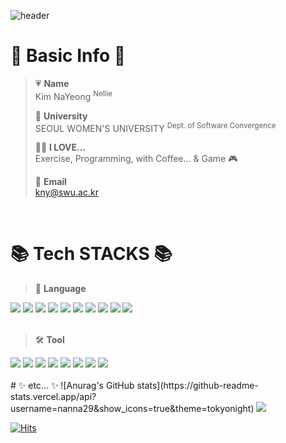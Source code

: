 ![header](https://capsule-render.vercel.app/api?type=waving&color=auto&height=300&section=header&text=Hello!%20I'm%20nanna29&fontSize=70&fontColor=ffffff)

# 🔎 Basic Info 🔎
  > :heartpulse: **Name**  
  > Kim NaYeong <sup>Nellie</sup>   
  >    
  > 🏫  **University**  
  > SEOUL WOMEN'S UNIVERSITY <sup>Dept. of Software Convergence</sup>   
  >      
  > 🙆‍♀️ **I LOVE...**   
  > Exercise, Programming, with Coffee... & Game 🎮
  > 
  > 💌 **Email**   
  > kny@swu.ac.kr
<br>
  
# 📚 Tech STACKS 📚
> 📕 **Language**
<div>
  <img src="https://img.shields.io/badge/Java-007396?style=flat&logo=java&logoColor=white">
  <img src="https://img.shields.io/badge/C++-00599C?style=flat&logo=c%2B%2B&logoColor=white">
  <img src="https://img.shields.io/badge/C%23-000000?style=flat&logo=c%2B%2B&logoColor=white">
  <img src="https://img.shields.io/badge/Python-3776ABstyle=flat&logo=python&logoColor=white">
  <img src="https://img.shields.io/badge/Html5-E34F26?style=flat&logo=html5&logoColor=white">
  <img src="https://img.shields.io/badge/Css-1572B6?style=flat&logo=css3&logoColor=white">
  <img src="https://img.shields.io/badge/Javascript-F7DF1E?style=flat&logo=javascript&logoColor=white">
  <img src="https://img.shields.io/badge/React-61DAFB?style=flat&logo=React&logoColor=white">
  <img src="https://img.shields.io/badge/Xaml-0C54C2?style=flat&logo=xaml&logoColor=white">
  <img src="https://img.shields.io/badge/Spring Boot-6DB33F?style=flat&logo=Spring Boot&logoColor=white">
</div>
<br>

> 🛠 **Tool**
<div>
  <img src="https://img.shields.io/badge/Visual Studio-5C2D91?style=flat&logo=visualstudio&logoColor=white">
  <img src="https://img.shields.io/badge/Visual Studio Code-007ACC?style=flat&logo=visualstudiocode&logoColor=white">
  <img src="https://img.shields.io/badge/Eclipse-2C2255?style=flat&logo=eclipseide&logoColor=white">
  <img src="https://img.shields.io/badge/GitHub-181717?style=flat&logo=github&logoColor=white">
  <img src="https://img.shields.io/badge/GitLab-FC6D26?style=flat&logo=gitlab&logoColor=white">
  <img src="https://img.shields.io/badge/Notion-000000?style=flat&logo=notion&logoColor=white">
  <img src="https://img.shields.io/badge/.NET-512BD4?style=flat&logo=dotnet&logoColor=white">
  <img src="https://img.shields.io/badge/IntelliJ IDEA-000000?style=flat&logo=IntelliJ IDEA&logoColor=white">
</div>
<br>
# ✨ etc... ✨
![Anurag's GitHub stats](https://github-readme-stats.vercel.app/api?username=nanna29&show_icons=true&theme=tokyonight)

<img src="https://github-readme-stats.vercel.app/api/top-langs/?username=nanna29&layout=compact&theme=tokyonight">

[![Hits](https://hits.seeyoufarm.com/api/count/incr/badge.svg?url=https%3A%2F%2Fgithub.com%2Fnanna29&count_bg=%23D278FF&title_bg=%23000000&icon=&icon_color=%23E7E7E7&title=hits&edge_flat=false)](https://hits.seeyoufarm.com)



